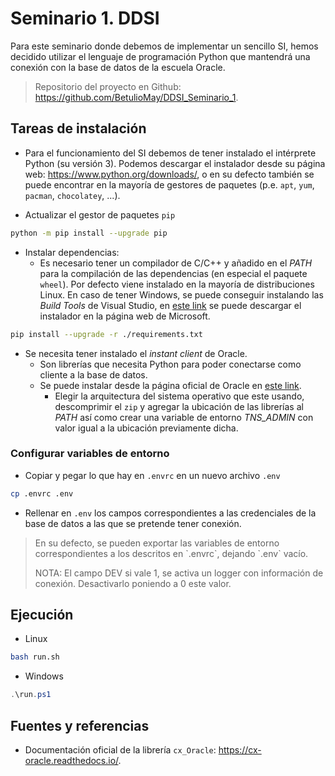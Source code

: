 # Seminario 1. DDSI

Para este seminario donde debemos de implementar un sencillo SI, hemos decidido utilizar el lenguaje de programación Python que mantendrá una conexión con la base de datos de la escuela Oracle.

> Repositorio del proyecto en Github: https://github.com/BetulioMay/DDSI_Seminario_1.

## Tareas de instalación

- Para el funcionamiento del SI debemos de tener instalado el intérprete Python (su versión 3). Podemos descargar el instalador desde su página web: https://www.python.org/downloads/, o en su defecto también se puede encontrar en la mayoría de gestores de paquetes (p.e. `apt`, `yum`, `pacman`, `chocolatey`, ...).

- Actualizar el gestor de paquetes `pip`

```sh
python -m pip install --upgrade pip
```

- Instalar dependencias:
  - Es necesario tener un compilador de C/C++ y añadido en el _PATH_ para la compilación de las dependencias (en especial el paquete `wheel`). Por defecto viene instalado en la mayoría de distribuciones Linux. En caso de tener Windows, se puede conseguir instalando las _Build Tools_ de Visual Studio, en [este link](https://visualstudio.microsoft.com/downloads/#build-tools-for-visual-studio-2022) se puede descargar el instalador en la página web de Microsoft.

```sh
pip install --upgrade -r ./requirements.txt
```

- Se necesita tener instalado el _instant client_ de Oracle.
  - Son librerías que necesita Python para poder conectarse como cliente a la base de datos.
  - Se puede instalar desde la página oficial de Oracle en [este link](https://www.oracle.com/database/technologies/instant-client/downloads.html).
    - Elegir la arquitectura del sistema operativo que este usando, descomprimir el `zip` y agregar la ubicación de las librerías al _PATH_ así como crear una variable de entorno _TNS_ADMIN_ con valor igual a la ubicación previamente dicha.

### Configurar variables de entorno

- Copiar y pegar lo que hay en `.envrc` en un nuevo archivo `.env`

```sh
cp .envrc .env
```

- Rellenar en `.env` los campos correspondientes a las credenciales de la base de datos a las que se pretende tener conexión.

>

<blockquote>
	<p>
		En su defecto, se pueden exportar las variables de entorno correspondientes a los descritos en `.envrc`, dejando `.env` vacío.
	</p>
	<p>
		NOTA: El campo DEV si vale 1, se activa un logger con información de conexión. Desactivarlo poniendo a 0 este valor.
	</p>
</blockquote>


## Ejecución

- Linux

```bash
bash run.sh
```

- Windows

```powershell
.\run.ps1
```

## Fuentes y referencias

- Documentación oficial de la librería `cx_Oracle`: https://cx-oracle.readthedocs.io/.
